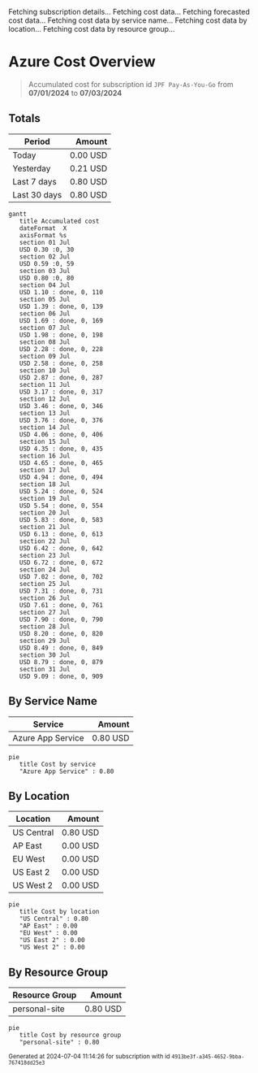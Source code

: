 Fetching subscription details...
Fetching cost data...
Fetching forecasted cost data...
Fetching cost data by service name...
Fetching cost data by location...
Fetching cost data by resource group...
# Azure Cost Overview

> Accumulated cost for subscription id `JPF Pay-As-You-Go` from **07/01/2024** to **07/03/2024**

## Totals

|Period|Amount|
|---|---:|
|Today|0.00 USD|
|Yesterday|0.21 USD|
|Last 7 days|0.80 USD|
|Last 30 days|0.80 USD|

```mermaid
gantt
   title Accumulated cost
   dateFormat  X
   axisFormat %s
   section 01 Jul
   USD 0.30 :0, 30
   section 02 Jul
   USD 0.59 :0, 59
   section 03 Jul
   USD 0.80 :0, 80
   section 04 Jul
   USD 1.10 : done, 0, 110
   section 05 Jul
   USD 1.39 : done, 0, 139
   section 06 Jul
   USD 1.69 : done, 0, 169
   section 07 Jul
   USD 1.98 : done, 0, 198
   section 08 Jul
   USD 2.28 : done, 0, 228
   section 09 Jul
   USD 2.58 : done, 0, 258
   section 10 Jul
   USD 2.87 : done, 0, 287
   section 11 Jul
   USD 3.17 : done, 0, 317
   section 12 Jul
   USD 3.46 : done, 0, 346
   section 13 Jul
   USD 3.76 : done, 0, 376
   section 14 Jul
   USD 4.06 : done, 0, 406
   section 15 Jul
   USD 4.35 : done, 0, 435
   section 16 Jul
   USD 4.65 : done, 0, 465
   section 17 Jul
   USD 4.94 : done, 0, 494
   section 18 Jul
   USD 5.24 : done, 0, 524
   section 19 Jul
   USD 5.54 : done, 0, 554
   section 20 Jul
   USD 5.83 : done, 0, 583
   section 21 Jul
   USD 6.13 : done, 0, 613
   section 22 Jul
   USD 6.42 : done, 0, 642
   section 23 Jul
   USD 6.72 : done, 0, 672
   section 24 Jul
   USD 7.02 : done, 0, 702
   section 25 Jul
   USD 7.31 : done, 0, 731
   section 26 Jul
   USD 7.61 : done, 0, 761
   section 27 Jul
   USD 7.90 : done, 0, 790
   section 28 Jul
   USD 8.20 : done, 0, 820
   section 29 Jul
   USD 8.49 : done, 0, 849
   section 30 Jul
   USD 8.79 : done, 0, 879
   section 31 Jul
   USD 9.09 : done, 0, 909
```

## By Service Name

|Service|Amount|
|---|---:|
|Azure App Service|0.80 USD|

```mermaid
pie
   title Cost by service
   "Azure App Service" : 0.80
```

## By Location

|Location|Amount|
|---|---:|
|US Central|0.80 USD|
|AP East|0.00 USD|
|EU West|0.00 USD|
|US East 2|0.00 USD|
|US West 2|0.00 USD|

```mermaid
pie
   title Cost by location
   "US Central" : 0.80
   "AP East" : 0.00
   "EU West" : 0.00
   "US East 2" : 0.00
   "US West 2" : 0.00
```

## By Resource Group

|Resource Group|Amount|
|---|---:|
|personal-site|0.80 USD|

```mermaid
pie
   title Cost by resource group
   "personal-site" : 0.80
```

<sup>Generated at 2024-07-04 11:14:26 for subscription with id `4913be3f-a345-4652-9bba-767418dd25e3`</sup>

